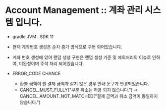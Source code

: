 # Account Management :: 계좌 관리 시스템 입니다.

* gradle JVM : SDK 11

* 현재 계좌번호 생성은 순차 증가 방식으로 구현 되어있습니다.
* 계좌 번호 생성에 있어 랜덤 생성 구현은 랜덤 생성 기준 및 예외처리의 이슈로 인하여, 미완성이며 주석 처리 되어있습니다. 

* ERROR_CODE CHANCE 
  * 환불 금액이 원 결제 금액과 같지 않은 경우 안내 문구가 변경되었습니다. 
  * CANCEL_MUST_FULLY("부분 취소는 허용 되지 않습니다.") -> CANCEL_AMOUNT_NOT_MATCHED("결제 금액과 취소 금액이 동일하지 않습니다.")
